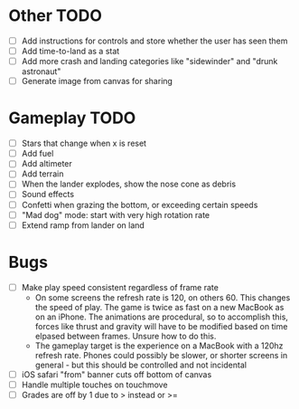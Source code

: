 # Other TODO

- [ ] Add instructions for controls and store whether the user has seen them
- [ ] Add time-to-land as a stat
- [ ] Add more crash and landing categories like "sidewinder" and "drunk astronaut"
- [ ] Generate image from canvas for sharing

# Gameplay TODO

- [ ] Stars that change when x is reset
- [ ] Add fuel
- [ ] Add altimeter
- [ ] Add terrain
- [ ] When the lander explodes, show the nose cone as debris
- [ ] Sound effects
- [ ] Confetti when grazing the bottom, or exceeding certain speeds
- [ ] "Mad dog" mode: start with very high rotation rate
- [ ] Extend ramp from lander on land

# Bugs

- [ ] Make play speed consistent regardless of frame rate
  - On some screens the refresh rate is 120, on others 60. This changes the speed of play. The game is twice as fast on a new MacBook as on an iPhone. The animations are procedural, so to accomplish this, forces like thrust and gravity will have to be modified based on time elpased between frames. Unsure how to do this.
  - The gameplay target is the experience on a MacBook with a 120hz refresh rate. Phones could possibly be slower, or shorter screens in general - but this should be controlled and not incidental
- [ ] iOS safari "from" banner cuts off bottom of canvas
- [ ] Handle multiple touches on touchmove
- [ ] Grades are off by 1 due to > instead or >=
